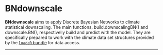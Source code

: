 BNdownscale
==========

**BNdownscale** aims to apply Discrete Bayesian Networks to climate statistical downscaling. The main functions, build.downscalingBN() and downscale.BN(), respectivelly build and predict with the model. They are specifically prepared to work with the climate data set structures provided by the [`loadeR` bundle](https://github.com/SantanderMetGroup/loadeR) for data access.

***
